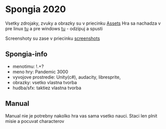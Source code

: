 # Spongia 2020
Vsetky zdrojaky, zvuky a obrazky su v priecinku [Assets](Assets)
Hra sa nachadza v pre linux [tu](https://drive.google.com/file/d/1N3U7rEZd4lM_CI7kTzWZmH-tbdZZ77oU/view?usp=sharing) a pre windows [tu](https://drive.google.com/file/d/1uDOFTTB9me6poF4F0I-M2tR4Z8vwuuNo/view?usp=sharing) - odzipuj a spusti

Screenshoty su zase v priecinku [screenshots](Screenshots)
## Spongia-info
- menotimu: !.+?
- meno hry: Pandemic 3000
- vyvojove prostredie: Unity(c#), audacity, libresprite,
- obrazky: vsetko vlastna tvorba
- hudba/sfx: taktiez vlastna tvorba 
## Manual
Manual nie je potrebny nakolko hra vas sama vsetko nauci. Staci len plnit misie a pocuvat characterov

 
